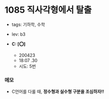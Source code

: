 # 1085 직사각형에서 탈출
 - tags: 기하학, 수학
 - lev: b3

- **C: [:o:]**
  - 200423
  - 18:07 .30
  - 시도: 5번

### 메모
 - C언어를 다룰 때, **정수형과 실수형 구분을 조심하자!!**

